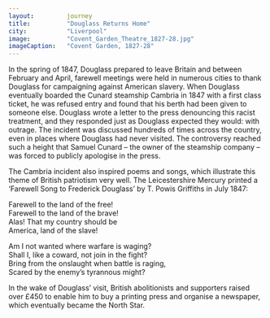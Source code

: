 ```yaml
---
layout: 		journey
title: 			"Douglass Returns Home"
city:			"Liverpool"
image: 			"Covent_Garden_Theatre_1827-28.jpg"
imageCaption: 	"Covent Garden, 1827-28"
---
```


In the spring of 1847, Douglass prepared to leave Britain and between February and April, farewell meetings were held in numerous cities to thank Douglass for campaigning against American slavery. When Douglass eventually boarded the Cunard steamship Cambria in 1847 with a first class ticket, he was refused entry and found that his berth had been given to someone else. Douglass wrote a letter to the press denouncing this racist treatment, and they responded just as Douglass expected they would: with outrage. The incident was discussed hundreds of times across the country, even in places where Douglass had never visited. The controversy reached such a height that Samuel Cunard – the owner of the steamship company – was forced to publicly apologise in the press.

The Cambria incident also inspired poems and songs, which illustrate this theme of British patriotism very well. The Leicestershire Mercury printed a ‘Farewell Song to Frederick Douglass’ by T. Powis Griffiths in July 1847: 

Farewell to the land of the free!  
Farewell to the land of the brave!  
Alas! That my country should be  
America, land of the slave!  

Am I not wanted where warfare is waging?  
Shall I, like a coward, not join in the fight?  
Bring from the onslaught when battle is raging,  
Scared by the enemy’s tyrannous might?

In the wake of Douglass’ visit, British abolitionists and supporters raised over £450 to enable him to buy a printing press and organise a newspaper, which eventually became the North Star. 
